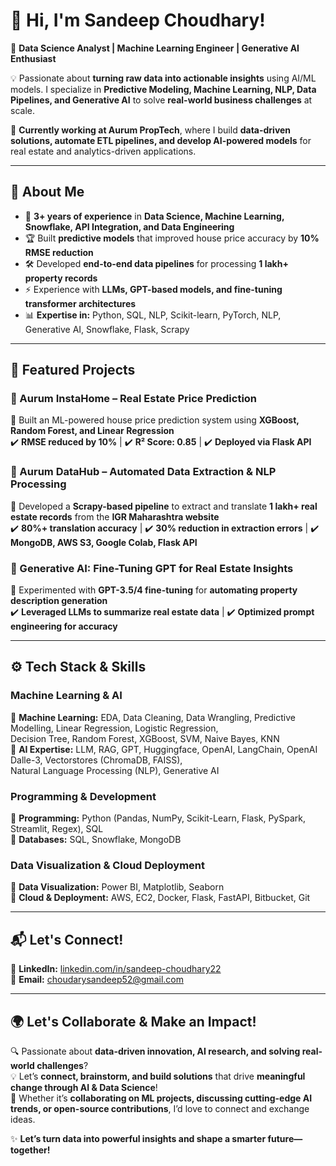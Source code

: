 # 👋 Hi, I'm Sandeep Choudhary!  
🚀 **Data Science Analyst | Machine Learning Engineer | Generative AI Enthusiast**  

💡 Passionate about **turning raw data into actionable insights** using AI/ML models. I specialize in **Predictive Modeling, Machine Learning, NLP, Data Pipelines, and Generative AI** to solve **real-world business challenges** at scale.  

📍 **Currently working at Aurum PropTech**, where I build **data-driven solutions, automate ETL pipelines, and develop AI-powered models** for real estate and analytics-driven applications.  

---

## 🔬 About Me  
- 🎯 **3+ years of experience** in **Data Science, Machine Learning, Snowflake, API Integration, and Data Engineering**  
- 🏆 Built **predictive models** that improved house price accuracy by **10% RMSE reduction**  
- 🛠️ Developed **end-to-end data pipelines** for processing **1 lakh+ property records**  
- ⚡ Experience with **LLMs, GPT-based models, and fine-tuning transformer architectures**  
- 📊 **Expertise in:** Python, SQL, NLP, Scikit-learn, PyTorch, NLP, Generative AI, Snowflake, Flask, Scrapy  

---

## 🔗 Featured Projects  
### 📌 Aurum InstaHome – Real Estate Price Prediction  
🏡 Built an ML-powered house price prediction system using **XGBoost, Random Forest, and Linear Regression**  
✔️ **RMSE reduced by 10%** | ✔️ **R² Score: 0.85** | ✔️ **Deployed via Flask API**  

### 📌 Aurum DataHub – Automated Data Extraction & NLP Processing  
📄 Developed a **Scrapy-based pipeline** to extract and translate **1 lakh+ real estate records** from the **IGR Maharashtra website**  
✔️ **80%+ translation accuracy** | ✔️ **30% reduction in extraction errors** | ✔️ **MongoDB, AWS S3, Google Colab, Flask API**  

### 📌 Generative AI: Fine-Tuning GPT for Real Estate Insights  
🤖 Experimented with **GPT-3.5/4 fine-tuning** for **automating property description generation**  
✔️ **Leveraged LLMs to summarize real estate data** | ✔️ **Optimized prompt engineering for accuracy**  

---

## ⚙️ Tech Stack & Skills  
### **Machine Learning & AI**  
🔹 **Machine Learning:** EDA, Data Cleaning, Data Wrangling, Predictive Modelling, Linear Regression, Logistic Regression,  
Decision Tree, Random Forest, XGBoost, SVM, Naive Bayes, KNN  
🔹 **AI Expertise:** LLM, RAG, GPT, Huggingface, OpenAI, LangChain, OpenAI Dalle-3, Vectorstores (ChromaDB, FAISS),  
Natural Language Processing (NLP), Generative AI  

### **Programming & Development**  
🔹 **Programming:** Python (Pandas, NumPy, Scikit-Learn, Flask, PySpark, Streamlit, Regex), SQL  
🔹 **Databases:** SQL, Snowflake, MongoDB  

### **Data Visualization & Cloud Deployment**  
🔹 **Data Visualization:** Power BI, Matplotlib, Seaborn  
🔹 **Cloud & Deployment:** AWS, EC2, Docker, Flask, FastAPI, Bitbucket, Git  

---

## 📬 Let's Connect!  
💼 **LinkedIn:** [linkedin.com/in/sandeep-choudhary22](https://www.linkedin.com/in/sandeep-choudhary22/)  
📧 **Email:** [choudarysandeep52@gmail.com](mailto:choudarysandeep52@gmail.com)  

---

## 🌍 Let's Collaborate & Make an Impact!  
🔍 Passionate about **data-driven innovation, AI research, and solving real-world challenges**?  
💡 Let’s **connect, brainstorm, and build solutions** that drive **meaningful change through AI & Data Science**!  
🚀 Whether it’s **collaborating on ML projects, discussing cutting-edge AI trends, or open-source contributions**, I’d love to connect and exchange ideas.  

✨ **Let’s turn data into powerful insights and shape a smarter future—together!**  
